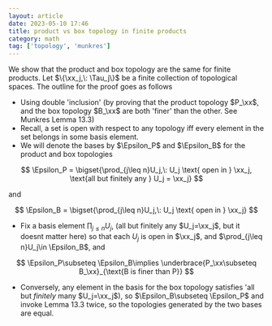 ```yaml
---
layout: article
date: 2023-05-10 17:46
title: product vs box topology in finite products
category: math
tag: ['topology', 'munkres']
---
```

We show that the product and box topology are the same for finite products. Let $\{\xx_j,\: \Tau_j\}$ be a finite collection of topological spaces. The outline for the proof goes as follows

- Using double 'inclusion' (by proving that the product topology $P_\xx$, and the box topology $B_\xx$ are both 'finer' than the other. See Munkres Lemma 13.3)
- Recall, a set is open with respect to any topology iff every element in the set belongs in some basis element.
- We will denote the bases by $\Epsilon_P$ and $\Epsilon_B$ for the product and box topologies

$$
\Epsilon_P = \bigset{\prod_{j\leq n}U_j,\: U_j \text{ open in } \xx_j, \text{all but finitely any } U_j = \xx_j}
$$

and

$$
    \Epsilon_B = \bigset{\prod_{j\leq n}U_j,\: U_j \text{ open in } \xx_j}
$$

- Fix a basis element $\prod_{j\leq n}U_j$, (all but finitely any $U_j=\xx_j$, but it doesnt matter here) so that each $U_j$ is open in $\xx_j$, and $\prod_{j\leq n}U_j\in \Epsilon_B$, and

$$
    \Epsilon_P\subseteq \Epsilon_B\implies \underbrace{P_\xx\subseteq B_\xx}_{\text{B is finer than P}}
$$

- Conversely, any element in the basis for the box topology satisfies 'all but *finitely* many $U_j=\xx_j$), so $\Epsilon_B\subseteq \Epsilon_P$ and invoke Lemma 13.3 twice, so the topologies generated by the two bases are equal.